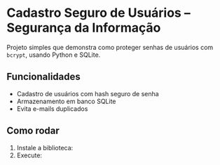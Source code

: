 # Cadastro Seguro de Usuários – Segurança da Informação

Projeto simples que demonstra como proteger senhas de usuários com `bcrypt`, usando Python e SQLite.

## Funcionalidades

- Cadastro de usuários com hash seguro de senha
- Armazenamento em banco SQLite
- Evita e-mails duplicados

## Como rodar

1. Instale a biblioteca:
2. Execute:
